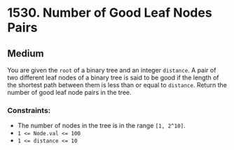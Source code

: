 # 1530. Number of Good Leaf Nodes Pairs

## Medium

You are given the `root` of a binary tree and an integer `distance`. A pair of two different leaf nodes of a binary tree
is said to be good if the length of the shortest path between them is less than or equal to `distance`. Return the
number of good leaf node pairs in the tree.

### Constraints:

- The number of nodes in the tree is in the range `[1, 2^10]`.
- `1 <= Node.val <= 100`
- `1 <= distance <= 10`

